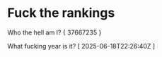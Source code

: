 # Fuck the rankings

Who the hell am I?
{ 37667235 }

What fucking year is it?
[ 2025-06-18T22:26:40Z ]
